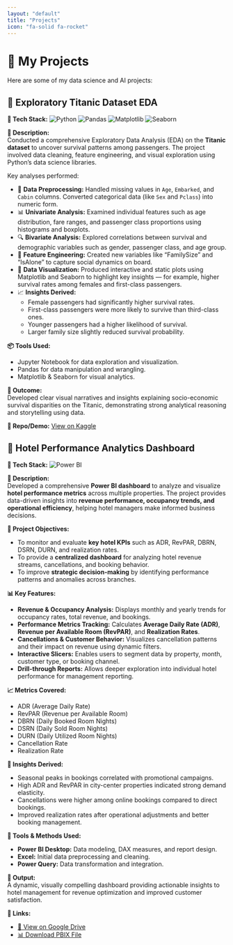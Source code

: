 ```yaml
---
layout: "default"
title: "Projects"
icon: "fa-solid fa-rocket"
---
```


# 🚀 My Projects
Here are some of my data science and AI projects:

## 🧭 Exploratory Titanic Dataset EDA
**🔧 Tech Stack:** ![Python](https://img.shields.io/badge/Python-3776AB?logo=python&logoColor=white) ![Pandas](https://img.shields.io/badge/Pandas-150458?logo=pandas&logoColor=white) ![Matplotlib](https://img.shields.io/badge/Matplotlib-013243?logo=matplotlib&logoColor=white) ![Seaborn](https://img.shields.io/badge/Seaborn-3799E1?logo=seaborn&logoColor=white)

**📄 Description:**  
Conducted a comprehensive Exploratory Data Analysis (EDA) on the **Titanic dataset** to uncover survival patterns among passengers. The project involved data cleaning, feature engineering, and visual exploration using Python’s data science libraries.  

Key analyses performed:  
- 🧹 **Data Preprocessing:** Handled missing values in `Age`, `Embarked`, and `Cabin` columns. Converted categorical data (like `Sex` and `Pclass`) into numeric form.  
- 📊 **Univariate Analysis:** Examined individual features such as age distribution, fare ranges, and passenger class proportions using histograms and boxplots.  
- 🔍 **Bivariate Analysis:** Explored correlations between survival and demographic variables such as gender, passenger class, and age group.  
- 🧠 **Feature Engineering:** Created new variables like “FamilySize” and “IsAlone” to capture social dynamics on board.  
- 🎨 **Data Visualization:** Produced interactive and static plots using Matplotlib and Seaborn to highlight key insights — for example, higher survival rates among females and first-class passengers.  
- 📈 **Insights Derived:**  
  - Female passengers had significantly higher survival rates.  
  - First-class passengers were more likely to survive than third-class ones.  
  - Younger passengers had a higher likelihood of survival.  
  - Larger family size slightly reduced survival probability.

**📦 Tools Used:**  
- Jupyter Notebook for data exploration and visualization.  
- Pandas for data manipulation and wrangling.  
- Matplotlib & Seaborn for visual analytics.  

**🧾 Outcome:**  
Developed clear visual narratives and insights explaining socio-economic survival disparities on the Titanic, demonstrating strong analytical reasoning and storytelling using data.  

**🔗 Repo/Demo:** [View on Kaggle](https://www.kaggle.com/code/collinscheruyot/collins-cheruyot-eda)
## 🏨 Hotel Performance Analytics Dashboard
**🔧 Tech Stack:** ![Power BI](https://img.shields.io/badge/Power%20BI-F2C811?logo=powerbi&logoColor=black)

**📄 Description:**  
Developed a comprehensive **Power BI dashboard** to analyze and visualize **hotel performance metrics** across multiple properties. The project provides data-driven insights into **revenue performance, occupancy trends, and operational efficiency**, helping hotel managers make informed business decisions.

**💼 Project Objectives:**  
- To monitor and evaluate **key hotel KPIs** such as ADR, RevPAR, DBRN, DSRN, DURN, and realization rates.  
- To provide a **centralized dashboard** for analyzing hotel revenue streams, cancellations, and booking behavior.  
- To improve **strategic decision-making** by identifying performance patterns and anomalies across branches.  

**📊 Key Features:**  
- **Revenue & Occupancy Analysis:** Displays monthly and yearly trends for occupancy rates, total revenue, and bookings.  
- **Performance Metrics Tracking:** Calculates **Average Daily Rate (ADR)**, **Revenue per Available Room (RevPAR)**, and **Realization Rates**.  
- **Cancellations & Customer Behavior:** Visualizes cancellation patterns and their impact on revenue using dynamic filters.  
- **Interactive Slicers:** Enables users to segment data by property, month, customer type, or booking channel.  
- **Drill-through Reports:** Allows deeper exploration into individual hotel performance for management reporting.

**📈 Metrics Covered:**  
- ADR (Average Daily Rate)  
- RevPAR (Revenue per Available Room)  
- DBRN (Daily Booked Room Nights)  
- DSRN (Daily Sold Room Nights)  
- DURN (Daily Utilized Room Nights)  
- Cancellation Rate  
- Realization Rate  

**🧠 Insights Derived:**  
- Seasonal peaks in bookings correlated with promotional campaigns.  
- High ADR and RevPAR in city-center properties indicated strong demand elasticity.  
- Cancellations were higher among online bookings compared to direct bookings.  
- Improved realization rates after operational adjustments and better booking management.  

**🧾 Tools & Methods Used:**  
- **Power BI Desktop:** Data modeling, DAX measures, and report design.  
- **Excel:** Initial data preprocessing and cleaning.  
- **Power Query:** Data transformation and integration.  

**📂 Output:**  
A dynamic, visually compelling dashboard providing actionable insights to hotel management for revenue optimization and improved customer satisfaction.

**🔗 Links:**  
- [📁 View on Google Drive](https://drive.google.com/drive/folders/1aSenLCGqsHnwSWexLkiL-HpEYkuH42JE?usp=drive_link)  
- [📊 Download PBIX File](https://drive.google.com/drive/folders/1aSenLCGqsHnwSWexLkiL-HpEYkuH42JE?usp=drive_link)

